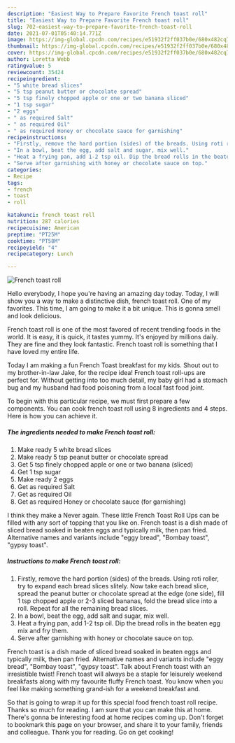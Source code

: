 ```yaml
---
description: "Easiest Way to Prepare Favorite French toast roll"
title: "Easiest Way to Prepare Favorite French toast roll"
slug: 702-easiest-way-to-prepare-favorite-french-toast-roll
date: 2021-07-01T05:40:14.771Z
image: https://img-global.cpcdn.com/recipes/e51932f2ff037b0e/680x482cq70/french-toast-roll-recipe-main-photo.jpg
thumbnail: https://img-global.cpcdn.com/recipes/e51932f2ff037b0e/680x482cq70/french-toast-roll-recipe-main-photo.jpg
cover: https://img-global.cpcdn.com/recipes/e51932f2ff037b0e/680x482cq70/french-toast-roll-recipe-main-photo.jpg
author: Loretta Webb
ratingvalue: 5
reviewcount: 35424
recipeingredient:
- "5 white bread slices"
- "5 tsp peanut butter or chocolate spread"
- "5 tsp finely chopped apple or one or two banana sliced"
- "1 tsp sugar"
- "2 eggs"
- " as required Salt"
- " as required Oil"
- " as required Honey or chocolate sauce for garnishing"
recipeinstructions:
- "Firstly, remove the hard portion (sides) of the breads. Using roti roller, try to expand each bread slices slitely. Now take each bread slice, spread the peanut butter or chocolate spread at the edge (one side), fill 1 tsp chopped apple or 2-3 sliced bananas, fold the bread slice into a roll. Repeat for all the remaining bread slices."
- "In a bowl, beat the egg, add salt and sugar, mix well."
- "Heat a frying pan, add 1-2 tsp oil. Dip the bread rolls in the beaten egg mix and fry them."
- "Serve after garnishing with honey or chocolate sauce on top."
categories:
- Recipe
tags:
- french
- toast
- roll

katakunci: french toast roll 
nutrition: 287 calories
recipecuisine: American
preptime: "PT25M"
cooktime: "PT58M"
recipeyield: "4"
recipecategory: Lunch

---
```



![French toast roll](https://img-global.cpcdn.com/recipes/e51932f2ff037b0e/680x482cq70/french-toast-roll-recipe-main-photo.jpg)

Hello everybody, I hope you're having an amazing day today. Today, I will show you a way to make a distinctive dish, french toast roll. One of my favorites. This time, I am going to make it a bit unique. This is gonna smell and look delicious.

French toast roll is one of the most favored of recent trending foods in the world. It is easy, it is quick, it tastes yummy. It's enjoyed by millions daily. They are fine and they look fantastic. French toast roll is something that I have loved my entire life.

Today I am making a fun French Toast breakfast for my kids. Shout out to my brother-in-law Jake, for the recipe idea! French toast roll-ups are perfect for. Without getting into too much detail, my baby girl had a stomach bug and my husband had food poisoning from a local fast food joint.


To begin with this particular recipe, we must first prepare a few components. You can cook french toast roll using 8 ingredients and 4 steps. Here is how you can achieve it.

<!--inarticleads1-->

##### The ingredients needed to make French toast roll:

1. Make ready 5 white bread slices
1. Make ready 5 tsp peanut butter or chocolate spread
1. Get 5 tsp finely chopped apple or one or two banana (sliced)
1. Get 1 tsp sugar
1. Make ready 2 eggs
1. Get  as required Salt
1. Get  as required Oil
1. Get  as required Honey or chocolate sauce (for garnishing)


I think they make a Never again. These little French Toast Roll Ups can be filled with any sort of topping that you like on. French toast is a dish made of sliced bread soaked in beaten eggs and typically milk, then pan fried. Alternative names and variants include &#34;eggy bread&#34;, &#34;Bombay toast&#34;, &#34;gypsy toast&#34;. 

<!--inarticleads2-->

##### Instructions to make French toast roll:

1. Firstly, remove the hard portion (sides) of the breads. Using roti roller, try to expand each bread slices slitely. Now take each bread slice, spread the peanut butter or chocolate spread at the edge (one side), fill 1 tsp chopped apple or 2-3 sliced bananas, fold the bread slice into a roll. Repeat for all the remaining bread slices.
1. In a bowl, beat the egg, add salt and sugar, mix well.
1. Heat a frying pan, add 1-2 tsp oil. Dip the bread rolls in the beaten egg mix and fry them.
1. Serve after garnishing with honey or chocolate sauce on top.


French toast is a dish made of sliced bread soaked in beaten eggs and typically milk, then pan fried. Alternative names and variants include &#34;eggy bread&#34;, &#34;Bombay toast&#34;, &#34;gypsy toast&#34;. Talk about French toast with an irresistible twist! French toast will always be a staple for leisurely weekend breakfasts along with my favourite fluffy French toast. You know when you feel like making something grand-ish for a weekend breakfast and. 

So that is going to wrap it up for this special food french toast roll recipe. Thanks so much for reading. I am sure that you can make this at home. There's gonna be interesting food at home recipes coming up. Don't forget to bookmark this page on your browser, and share it to your family, friends and colleague. Thank you for reading. Go on get cooking!
